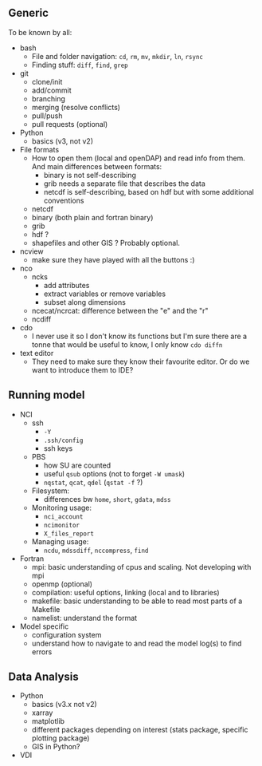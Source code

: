  ## Generic
 To be known by all:
 - bash
    - File and folder navigation: `cd`, `rm`, `mv`, `mkdir`, `ln`, `rsync`
    - Finding stuff: `diff`, `find`, `grep`
 - git
    - clone/init
    - add/commit
    - branching
    - merging (resolve conflicts)
    - pull/push
    - pull requests (optional)
 - Python
    - basics (v3, not v2)
 - File formats
    - How to open them (local and openDAP) and read info from them. And main differences between formats:
        - binary is not self-describing
        - grib needs a separate file that describes the data
        - netcdf is self-describing, based on hdf but with some additional conventions
    - netcdf
    - binary (both plain and fortran binary)
    - grib
    - hdf ?
    - shapefiles and other GIS ? Probably optional.
 - ncview
    - make sure they have played with all the buttons :)
 - nco
    - ncks
        - add attributes
        - extract variables or remove variables
        - subset along dimensions
    - ncecat/ncrcat: difference between the "e" and the "r"
    - ncdiff
 - cdo
    - I never use it so I don't know its functions but I'm sure there are a tonne that would be useful to know, I only know `cdo diffn`
 - text editor
    - They need to make sure they know their favourite editor. Or do we want to introduce them to IDE? 

## Running model
 - NCI
    - ssh
        - `-Y`
        - `.ssh/config`
        - ssh keys
    - PBS
        - how SU are counted
        - useful `qsub` options (not to forget `-W umask`)
        - `nqstat`, `qcat`, `qdel` (`qstat -f` ?)
    - Filesystem:
        - differences bw `home`, `short`, `gdata`, `mdss`
    - Monitoring usage:
        - `nci_account`
        - `ncimonitor`
        - `X_files_report`
    - Managing usage:
        - `ncdu`, `mdssdiff`, `nccompress`, `find`
 - Fortran
    - mpi: basic understanding of cpus and scaling. Not developing with mpi
    - openmp (optional)
    - compilation: useful options, linking (local and to libraries)
    - makefile: basic understanding to be able to read most parts of a Makefile
    - namelist: understand the format
 - Model specific
    - configuration system
    - understand how to navigate to and read the model log(s) to find errors

## Data Analysis
 - Python
    - basics (v3.x not v2)
    - xarray
    - matplotlib
    - different packages depending on interest (stats package, specific plotting package)
    - GIS in Python?
 - VDI    
